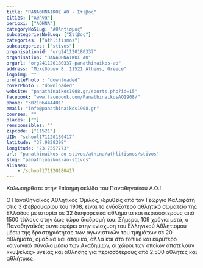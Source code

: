 ```yaml
---
title: "ΠΑΝΑΘΗΝΑΙΚΟΣ ΑΟ - Στίβος"
cities: ["Αθήνα"]
perioxi: ["ΑΘΗΝΑ"]
categoryNoSLug: "Αθλητισμός"
subcategoriesNoSLug: ["Στίβος"]
categories: ["athlitismos"]
subcategories: ["stivos"]
organisationid: "org241120180337"
organisation: "ΠΑΝΑΘΗΝΑΙΚΟΣ ΑΟ"
orgurl: "org241120180337-panathinaikos-ao"
address: "Μακεδόνων 8, 11521 Athens, Greece"
logoimg: ""
profilePhoto : "downloaded"
coverPhoto : "downloaded"
website: "panathinaikos1908.gr/sports.php?id=15"
facebook: "www.facebook.com/PanathinaikosAO1908/"
phone: "302106444401"
email: "info@panathinaikos1908.gr"
courses: ""
places: [""]
rensponsibles: ""
zipcode: ["11521"]
UID: "school171120180417"
latitude: "37.9828398"
longitude: "23.7557773"
url: "panathinaikos-ao-stivos/athina/athlitismos/stivos"
slug: "panathinaikos-ao-stivos"
aliases:
    - /school171120180417
---
```



Καλωσήρθατε στην Επίσημη σελίδα του Παναθηναϊκού Α.Ο.!

Ο Παναθηναϊκός Αθλητικός Όμιλος, ιδρυθείς από τον Γεώργιο Καλαφάτη στις 3 Φεβρουαρίου του 1908, είναι το ενδοξότερο αθλητικό σωματείο της Ελλάδος με ιστορία σε 32 διαφορετικά αθλήματα και περισσότερους από 1500 τίτλους στην έως τώρα διαδρομή του. Σήμερα, 109 χρόνια μετά, ο Παναθηναϊκός συνεισφέρει στην ενίσχυση του Ελληνικού Αθλητισμού μέσω της δραστηριότητας των αγωνιστικών του τμημάτων σε 20 αθλήματα, ομαδικά και ατομικά, αλλά και στο τοπικό και ευρύτερο κοινωνικό σύνολο μέσω των Ακαδημιών, οι χώροι των οποίων αποτελούν «κυψέλες» υγείας και άθλησης για περισσότερους από 2.500 αθλητές και αθλήτριες.